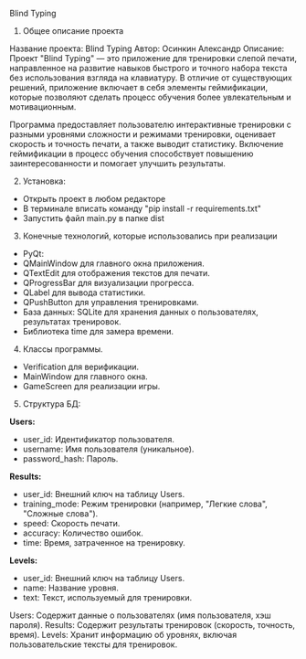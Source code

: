 Blind Typing
1. Общее описание проекта

Название проекта: Blind Typing
Автор: Осинкин Александр
Описание: Проект "Blind Typing" — это приложение для тренировки слепой печати, направленное на развитие навыков быстрого и точного набора текста без использования взгляда на клавиатуру. В отличие от существующих решений, приложение включает в себя элементы геймификации, которые позволяют сделать процесс обучения более увлекательным и мотивационным.

Программа предоставляет пользователю интерактивные тренировки с разными уровнями сложности и режимами тренировки, оценивает скорость и точность печати, а также выводит статистику. Включение геймификации в процесс обучения способствует повышению заинтересованности и помогает улучшить результаты.

2. Установка:
* Открыть проект в любом редакторе
* В терминале вписать команду "pip install -r requirements.txt"
* Запустить файл main.py в папке dist
3. Конечные технологий, которые использовались при реализации
* PyQt:
* QMainWindow для главного окна приложения.
* QTextEdit для отображения текстов для печати.
* QProgressBar для визуализации прогресса.
* QLabel для вывода статистики.
* QPushButton для управления тренировками.
* База данных: SQLite для хранения данных о пользователях, результатах тренировок.
* Библиотека time для замера времени.
4. Классы программы.
* Verification для верификации.
* MainWindow для главного окна.
* GameScreen для реализации игры.
5. Структура БД:

**Users:**

* user_id: Идентификатор пользователя.
* username: Имя пользователя (уникальное).
* password_hash: Пароль.

**Results:**

* user_id: Внешний ключ на таблицу Users.
* training_mode: Режим тренировки (например, "Легкие слова", "Сложные слова").
* speed: Скорость печати.
* accuracy: Количество ошибок.
* time: Время, затраченное на тренировку.

**Levels:**

* user_id: Внешний ключ на таблицу Users.
* name: Название уровня.
* text: Текст, используемый для тренировки.

Users: Содержит данные о пользователях (имя пользователя, хэш пароля).
Results: Содержит результаты тренировок (скорость, точность, время).
Levels: Хранит информацию об уровнях, включая пользовательские тексты для тренировок.
